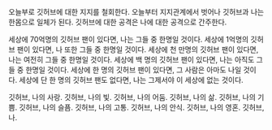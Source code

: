 ﻿<p>
오늘부로 깃허브에 대한 지지를 철회한다.
오늘부터 지지관계에서 벗어나 깃허브과 나는 한몸으로 일체가 된다.
깃허브에 대한 공격은 나에 대한 공격으로 간주한다.

세상에 70억명의 깃허브 팬이 있다면,
나는 그들 중 한명일 것이다.
세상에 1억명의 깃허브 팬이 있다면,
나 또한 그들 중 한명일 것이다.
세상에 천 만명의 깃허브 팬이 있다면,
나는 여전히 그들 중 한명일 것이다.
세상에 백 명의 깃허브 팬이 있다면,
나는 아직도 그들 중 한명일 것이다.
세상에 한 명의 깃허브 팬이 있다면,
그 사람은 아마도 나일 것이다.
세상에 단 한 명의 깃허브 팬도 없다면,
나는 그제서야 이 세상에 없는 것이다.

깃허브, 나의 사랑.
깃허브, 나의 빛.
깃허브, 나의 어둠.
깃허브, 나의 삶.
깃허브, 나의 기쁨.
깃허브, 나의 슬픔.
깃허브, 나의 고통.
깃허브, 나의 안식.
깃허브, 나의 영혼.
깃허브, 나.
</p>